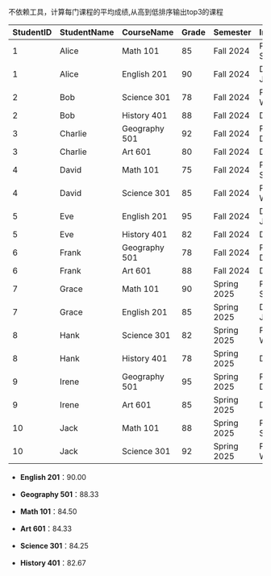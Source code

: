 不依赖工具，计算每门课程的平均成绩,从高到低排序输出top3的课程

| StudentID | StudentName | CourseName    | Grade | Semester    | Instructor     |
| --------- | ----------- | ------------- | ----- | ----------- | -------------- |
| 1         | Alice       | Math 101      | 85    | Fall 2024   | Prof. Smith    |
| 1         | Alice       | English 201   | 90    | Fall 2024   | Dr. Johnson    |
| 2         | Bob         | Science 301   | 78    | Fall 2024   | Prof. Williams |
| 2         | Bob         | History 401   | 88    | Fall 2024   | Dr. Brown      |
| 3         | Charlie     | Geography 501 | 92    | Fall 2024   | Prof. Davis    |
| 3         | Charlie     | Art 601       | 80    | Fall 2024   | Dr. Miller     |
| 4         | David       | Math 101      | 75    | Fall 2024   | Prof. Smith    |
| 4         | David       | Science 301   | 85    | Fall 2024   | Prof. Williams |
| 5         | Eve         | English 201   | 95    | Fall 2024   | Dr. Johnson    |
| 5         | Eve         | History 401   | 82    | Fall 2024   | Dr. Brown      |
| 6         | Frank       | Geography 501 | 78    | Fall 2024   | Prof. Davis    |
| 6         | Frank       | Art 601       | 88    | Fall 2024   | Dr. Miller     |
| 7         | Grace       | Math 101      | 90    | Spring 2025 | Prof. Smith    |
| 7         | Grace       | English 201   | 85    | Spring 2025 | Dr. Johnson    |
| 8         | Hank        | Science 301   | 82    | Spring 2025 | Prof. Williams |
| 8         | Hank        | History 401   | 78    | Spring 2025 | Dr. Brown      |
| 9         | Irene       | Geography 501 | 95    | Spring 2025 | Prof. Davis    |
| 9         | Irene       | Art 601       | 85    | Spring 2025 | Dr. Miller     |
| 10        | Jack        | Math 101      | 88    | Spring 2025 | Prof. Smith    |
| 10        | Jack        | Science 301   | 92    | Spring 2025 | Prof. Williams |

- **English 201**：90.00
  
- **Geography 501**：88.33
  
- **Math 101**：84.50
  
- **Art 601**：84.33
  
- **Science 301**：84.25
  
- **History 401**：82.67